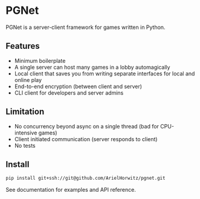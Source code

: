 # PGNet

PGNet is a server-client framework for games written in Python.


## Features
* Minimum boilerplate
* A single server can host many games in a lobby automagically
* Local client that saves you from writing separate interfaces for local and online play
* End-to-end encryption (between client and server)
* CLI client for developers and server admins


## Limitation
* No concurrency beyond async on a single thread (bad for CPU-intensive games)
* Client initiated communication (server responds to client)
* No tests


## Install

```bash
pip install git+ssh://git@github.com/ArielHorwitz/pgnet.git
```

See documentation for examples and API reference.
